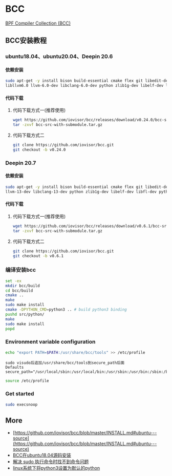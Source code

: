 # BCC

[BPF Compiler Collection (BCC)](https://github.com/iovisor/bcc.git)

## BCC安装教程

### ubuntu18.04、ubuntu20.04、Deepin 20.6

#### 依赖安装

```bash
sudo apt-get -y install bison build-essential cmake flex git libedit-dev \
libllvm6.0 llvm-6.0-dev libclang-6.0-dev python zlib1g-dev libelf-dev libfl-dev python3-distutils
```

#### 代码下载

1. 代码下载方式一(推荐使用)

    ```bash
    wget https://github.com/iovisor/bcc/releases/download/v0.24.0/bcc-src-with-submodule.tar.gz
    tar -zxvf bcc-src-with-submodule.tar.gz
    ```

2. 代码下载方式二

    ```bash
    git clone https://github.com/iovisor/bcc.git
    git checkout -b v0.24.0
    ```

### Deepin 20.7

#### 依赖安装

```bash
sudo apt-get -y install bison build-essential cmake flex git libedit-dev \
llvm-13-dev libclang-13-dev python zlib1g-dev libelf-dev libfl-dev python3-distutils
```

#### 代码下载

1. 代码下载方式一(推荐使用)

    ```bash
    wget https://github.com/iovisor/bcc/releases/download/v0.6.1/bcc-src-with-submodule.tar.gz
    tar -zxvf bcc-src-with-submodule.tar.gz
    ```

2. 代码下载方式二

    ```bash
    git clone https://github.com/iovisor/bcc.git
    git checkout -b v0.6.1
    ```

### 编译安装bcc

```bash
set -ex
mkdir bcc/build
cd bcc/build
cmake ..
make
sudo make install
cmake -DPYTHON_CMD=python3 .. # build python3 binding
pushd src/python/
make
sudo make install
popd
```

### Environment variable configuration

```bash
echo "export PATH=$PATH:/usr/share/bcc/tools" >> /etc/profile
```

```text
sudo visudo后追加/usr/share/bcc/tools到secure_path后面
Defaults        secure_path="/usr/local/sbin:/usr/local/bin:/usr/sbin:/usr/bin:/sbin:/bin:/snap/bin:/usr/share/bcc/tools"
```

```bash
source /etc/profile
```

### Get started

```bash
sudo execsnoop
```

## More

- [https://github.com/iovisor/bcc/blob/master/INSTALL.md#ubuntu---source](https://github.com/iovisor/bcc/blob/master/INSTALL.md#ubuntu---source)
- [BCC在ubuntu18.04源码安装](https://blog.csdn.net/qq_33344148/article/details/123255679)
- [解决 sudo 执行命令时找不到命令问题](https://www.cnblogs.com/lfri/p/16277069.html)
- [linux系统下将python3设置为默认的python](https://blog.51cto.com/u_15351425/3727453)
